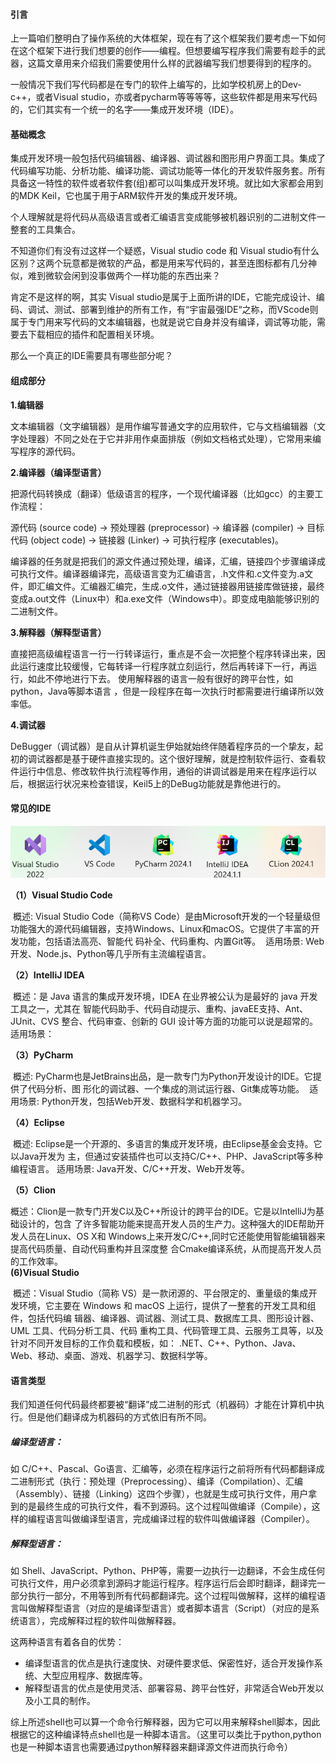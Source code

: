#### 引言

上一篇咱们整明白了操作系统的大体框架，现在有了这个框架我们要考虑一下如何在这个框架下进行我们想要的创作——编程。但想要编写程序我们需要有趁手的武器，这篇文章用来介绍我们需要使用什么样的武器编写我们想要得到的程序的。

一般情况下我们写代码都是在专门的软件上编写的，比如学校机房上的Dev-c++，或者Visual studio，亦或者pycharm等等等等，这些软件都是用来写代码的，它们其实有一个统一的名字——集成开发环境（IDE）。

#### 基础概念

集成开发环境一般包括代码编辑器、编译器、调试器和图形用户界面工具。集成了代码编写功能、分析功能、编译功能、调试功能等一体化的开发软件服务套。所有具备这一特性的软件或者软件套(组)都可以叫集成开发环境。就比如大家都会用到的MDK Keil，它也属于用于ARM软件开发的集成开发环境。

个人理解就是将代码从高级语言或者汇编语言变成能够被机器识别的二进制文件一整套的工具集合。

不知道你们有没有过这样一个疑惑，Visual studio code 和 Visual studio有什么区别？这两个玩意都是微软的产品，都是用来写代码的，甚至连图标都有几分神似，难到微软会闲到没事做两个一样功能的东西出来？

肯定不是这样的啊，其实 Visual studio是属于上面所讲的IDE，它能完成设计、编码、调试、测试、部署到维护的所有工作，有“宇宙最强IDE“之称，而VScode则属于专门用来写代码的文本编辑器，也就是说它自身并没有编译，调试等功能，需要去下载相应的插件和配置相关环境。

那么一个真正的IDE需要具有哪些部分呢？

#### 组成部分

**1.编辑器**

文本编辑器（文字编辑器）是用作编写普通文字的应用软件，它与文档编辑器（文字处理器）不同之处在于它并非用作桌面排版（例如文档格式处理），它常用来编写程序的源代码。

**2.编译器（编译型语言）**

把源代码转换成（翻译）低级语言的程序，一个现代编译器（比如gcc）的主要工作流程：

源代码 (source code) → 预处理器 (preprocessor) → 编译器 (compiler) → 目标代码 (object code) → 链接器 (Linker) → 可执行程序 (executables)。

编译器的任务就是把我们的源文件通过预处理，编译，汇编，链接四个步骤编译成可执行文件。编译器编译完，高级语言变为汇编语言，.h文件和.c文件变为.a文件，即汇编文件。汇编器汇编完，生成.o文件，通过链接器用链接库做链接，最终变成a.out文件（Linux中）和a.exe文件（Windows中）。即变成电脑能够识别的二进制文件。

**3.解释器（解释型语言）**

直接把高级编程语言一行一行转译运行，重点是不会一次把整个程序转译出来，因此运行速度比较缓慢，它每转译一行程序就立刻运行，然后再转译下一行，再运行，如此不停地进行下去。
使用解释器的语言一般有很好的跨平台性，如python，Java等脚本语言 ，但是一段程序在每一次执行时都需要进行编译所以效率低。

**4.调试器**

DeBugger（调试器）是自从计算机诞生伊始就始终伴随着程序员的一个挚友，起初的调试器都是基于硬件直接实现的。这个很好理解，就是控制软件运行、查看软件运行中信息、修改软件执行流程等作用，通俗的讲调试器是用来在程序运行以后，根据运行状况来检查错误，Keil5上的DeBug功能就是靠他进行的。

#### 常见的IDE

![常用IDE](./Picture/常用IDE.png)

 **（1）Visual Studio Code**

​	概述: Visual Studio Code（简称VS Code）是由Microsoft开发的一个轻量级但功能强大的源代码编辑器，支持Windows、Linux和macOS。它提供了丰富的开发功能，包括语法高亮、智能代	码补全、代码重构、内置Git等。
​	适用场景: Web开发、Node.js、Python等几乎所有主流编程语言。

 **（2）IntelliJ IDEA**

​	概述：是 Java 语言的集成开发环境，IDEA 在业界被公认为是最好的 java 开发工具之一，尤其在 	智能代码助手、代码自动提示、重构、javaEE支持、Ant、JUnit、CVS 整合、代码审查、创新的 	GUI 设计等方面的功能可以说是超常的。
​	适用场景：

 **（3）PyCharm**

​	概述: PyCharm也是JetBrains出品，是一款专门为Python开发设计的IDE。它提供了代码分析、图	形化的调试器、一个集成的测试运行器、Git集成等功能。
​	适用场景: Python开发，包括Web开发、数据科学和机器学习。

 **（4）Eclipse**

​	概述: Eclipse是一个开源的、多语言的集成开发环境，由Eclipse基金会支持。它以Java开发为	主，但通过安装插件也可以支持C/C++、PHP、JavaScript等多种编程语言。
​	适用场景: Java开发、C/C++开发、Web开发等。

 **（5）Clion**

​	概述：Clion是一款专门开发C以及C++所设计的跨平台的IDE。它是以IntelliJ为基础设计的，包含	了许多智能功能来提高开发人员的生产力。这种强大的IDE帮助开发人员在Linux、OS X和	Windows上来开发C/C++,同时它还能使用智能编辑器来提高代码质量、自动代码重构并且深度整	合Cmake编译系统，从而提高开发人员的工作效率。
​	
   **(6)Visual Studio**

​	概述：Visual Studio（简称 VS）是一款闭源的、平台限定的、重量级的集成开发环境，它主要在 Windows 和 macOS 上运行，提供了一整套的开发工具和组件，包括代码编	辑器、编译器、调试器、测试工具、数据库工具、图形设计器、UML 工具、代码分析工具、代码	重构工具、代码管理工具、云服务工具等，以及针对不同开发目标的工作负载和模板，如： .NET、C++、Python、Java、Web、移动、桌面、游戏、机器学习、数据科学等。

#### 语言类型

我们知道任何代码最终都要被“翻译”成二进制的形式（机器码）才能在计算机中执行。但是他们翻译成为机器码的方式依旧有所不同。

##### 编译型语言：

如 C/C++、Pascal、Go语言、汇编等，必须在程序运行之前将所有代码都翻译成二进制形式（执行：预处理（Preprocessing）、编译（Compilation）、汇编（Assembly）、链接（Linking）这四个步骤），也就是生成可执行文件，用户拿到的是最终生成的可执行文件，看不到源码。这个过程叫做编译（Compile），这样的编程语言叫做编译型语言，完成编译过程的软件叫做编译器（Compiler）。

##### 解释型语言：

如 Shell、JavaScript、Python、PHP等，需要一边执行一边翻译，不会生成任何可执行文件，用户必须拿到源码才能运行程序。程序运行后会即时翻译，翻译完一部分执行一部分，不用等到所有代码都翻译完。这个过程叫做解释，这样的编程语言叫做解释型语言（对应的是编译型语言）或者脚本语言（Script）（对应的是系统语言），完成解释过程的软件叫做解释器。

这两种语言有着各自的优势：

- 编译型语言的优点是执行速度快、对硬件要求低、保密性好，适合开发操作系统、大型应用程序、数据库等。
- 解释型语言的优点是使用灵活、部署容易、跨平台性好，非常适合Web开发以及小工具的制作。

综上所述shell也可以算一个命令行解释器，因为它可以用来解释shell脚本，因此根据它的这种编译特点shell也是一种脚本语言。（这里可以类比于python,python也是一种脚本语言也需要通过python解释器来翻译源文件进而执行命令）






​                     